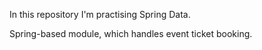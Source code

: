 In this repository I'm practising Spring Data.

Spring-based module, which handles event ticket booking.